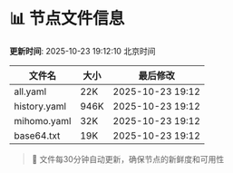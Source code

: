 # 📊 节点文件信息

**更新时间**: 2025-10-23 19:12:10 北京时间

| 文件名 | 大小 | 最后修改 |
|--------|------|----------|
| all.yaml | 22K | 2025-10-23 19:12 |
| history.yaml | 946K | 2025-10-23 19:12 |
| mihomo.yaml | 32K | 2025-10-23 19:12 |
| base64.txt | 19K | 2025-10-23 19:12 |

> 🔄 文件每30分钟自动更新，确保节点的新鲜度和可用性
